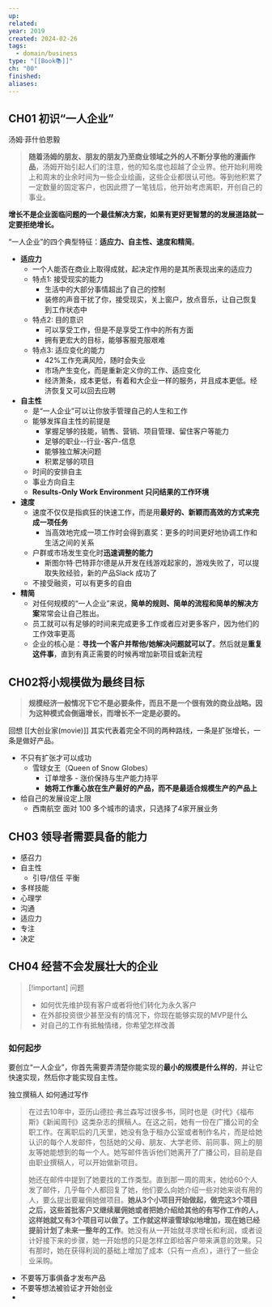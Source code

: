 ```yaml
---
up: 
related: 
year: 2019
created: 2024-02-26
tags:
  - domain/business
type: "[[Book📚]]"
ch: "00"
finished: 
aliases:
---
```

## CH01 初识“一人企业”



汤姆·菲什伯恩毅

> **随着汤姆的朋友、朋友的朋友乃至商业领域之外的人不断分享他的漫画作品**，汤姆开始引起人们的注意，他的知名度也超越了企业界。他开始利用晚上和周末的业余时间为一些企业绘画，这些企业都很认可他。等到他积累了一定数量的固定客户，也因此攒了一笔钱后，他开始考虑离职，开创自己的事业。


**增长不是企业面临问题的一个最佳解决方案，如果有更好更智慧的的发展道路就一定要拒绝增长。**

“一人企业”的四个典型特征：**适应力、自主性、速度和精简**。

- **适应力**
	- 一个人能否在商业上取得成就，起决定作用的是其所表现出来的适应力
	- 特点1: 接受现实的能力
		- 生活中的大部分事情超出了自己的控制
		- 装修的声音干扰了你，接受现实，关上窗户，放点音乐，让自己恢复到工作状态中
	- 特点2: 目的意识
		- 可以享受工作，但是不是享受工作中的所有方面
		- 拥有更宏大的目标，能够客服克服艰难
	- 特点3: 适应变化的能力
		- 42%工作充满风险，随时会失业
		- 市场产生变化，而是重新定义你的工作、适应变化
		- 经济萧条，成本更低，有着和大企业一样的服务，并且成本更低。经济恢复又可以回去应聘
- **自主性**
	- 是“一人企业”可以让你放手管理自己的人生和工作
	- 能够发挥自主性的前提是
		- 掌握足够的技能，销售、营销、项目管理、留住客户等能力
		- 足够的职业--行业-客户-信息
		- 能够独立解决问题
		- 积累足够的项目
	- 时间的安排自主
	- 事业方向自主
	- **Results-Only Work Environment 只问结果的工作环境**
- **速度**
	- 速度不仅仅是指疯狂的快速工作，而是用**最好的、新颖而高效的方式来完成一项任务**
		- 当高效地完成一项工作时会得到嘉奖：更多的时间更好地协调工作和生活之间的关系
	- 户群或市场发生变化时**迅速调整的能力**
		- 斯图尔特·巴特菲尔德是从开发在线游戏起家的，游戏失败了，可以提取失败经验，新的产品Slack 成功了
	- 不接受融资，可以有更多的自由
- **精简**
	- 对任何规模的“一人企业”来说，**简单的规则、简单的流程和简单的解决方案**常常会让自己胜出。
	- 员工就可以有足够的时间来完成更多工作或者应对更多客户，因为他们的工作效率更高
	- 企业的核心是：**寻找一个客户并帮他/她解决问题就可以了**。然后就是**重复这件事**，直到有真正需要的时候再增加新项目或新流程


## CH02将小规模做为最终目标


> **规模经济一般情况下它不是必要条件，而且不是一个很有效的商业战略。因为这种模式会倒逼增长，而增长不一定是必要的。**

回想 [[大创业家(movie)]] 其实代表着完全不同的两种路线，一条是扩张增长，一条是做好产品。

- 不只有扩张才可以成功
	- 雪球女王（Queen of Snow Globes）
		- 订单增多 - 涨价保持与生产能力持平
		- **她将工作重心放在生产最好的产品，而不是最适合规模生产的产品上**
- 给自己的发展设定上限
	- 西南航空 面对 100 多个城市的请求，只选择了4家开展业务


## CH03 领导者需要具备的能力

- 感召力
- 自主性
	- 引导/信任 平衡
- 多样技能
- 心理学
- 沟通
- 适应力
- 专注
- 决定

## CH04 经营不会发展壮大的企业

> [!important] 问题
> - 如何优先维护现有客户或者将他们转化为永久客户
> - 在外部投资很少甚至没有的情况下，你现在能够实现的MVP是什么
> - 对自己的工作有抵触情绪，你希望怎样改善

### 如何起步

要创立“一人企业”，你首先需要弄清楚你能实现的**最小的规模是什么样的**，并让它快速实现，然后你才能实现自主性。


独立撰稿人 如何通过写作

> 在过去10年中，亚历山德拉·弗兰森写过很多书，同时也是《时代》《福布斯》《新闻周刊》这类杂志的撰稿人。在这之前，她有一份在广播公司的全职工作。在离职后的几天里，她没有急于租办公室或者制作名片，而是给她认识的每个人发邮件，包括她的父母、朋友、大学老师、前同事、网上的朋友等她能想到的每一个人。她写邮件告诉他们她离开了广播公司，目前是自由职业撰稿人，可以开始做新项目。
> 
> 她还在邮件中提到了她要找的工作类型。直到那一周的周末，她给60个人发了邮件，几乎每个人都回复了她，他们要么向她介绍一些对她来说有用的人，要么提出要雇佣她做项目。**她从3个小项目开始做起，做完这3个项目之后，这些首批客户又继续雇佣她或者把她介绍给其他的有写作工作的人，这样她就又有3个项目可以做了。工作就这样滚雪球似地增加，现在她已经提前计划了未来一整年的工作**。她没有从一开始就寻求增长和利润，或者设计好接下来的步骤，她一开始想的只是怎样立即给客户带来满意的效果。只有那时，她在获得利润的基础上增加了成本（只有一点点），进行了一些企业采购。

- 不要等万事俱备才发布产品
- 不要等想法被验证才开始创业
- 


